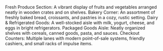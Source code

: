  Fresh Produce Section: A vibrant display of fruits and vegetables arranged neatly in wooden crates and on shelves.
 Bakery Corner: An assortment of freshly baked bread, croissants, and pastries in a cozy, rustic setting.
 Dairy & Refrigerated Goods: A well-stocked aisle with milk, yogurt, cheese, and eggs in bright refrigerators.
 Packaged Goods Aisle: Neatly organized shelves with cereals, canned goods, pasta, and sauces.
 Checkout Counters: Multiple lanes with modern point-of-sale systems, friendly cashiers, and small racks of impulse items.
